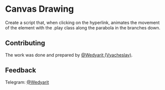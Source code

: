 # Canvas Drawing

Create a script that, when clicking on the hyperlink, animates the movement of the element with the .play class along the parabola in the branches down.

## Contributing

The work was done and prepared by [@Wedyarit (Vyacheslav)](https://github.com/Wedyarit).

## Feedback

Telegram: [@Wedyarit](https://t.me/Wedyarit)
